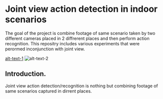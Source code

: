 # Joint view action detection in indoor scenarios
The goal of the project is combine footage of same scenario taken by two different cameras placed in 2 diffrerent places and then perform action recognition. This repositry includes various experiments that were perormed inconjunction with joint view.

[alt-text-1](/gifs/Sit_down_v1.gif "title-1") ![alt-text-2](image2.png "title-2")



## Introduction.

Joint view action detection/recognition is nothing but combining footage of same scenarios captured in dirrent places.
